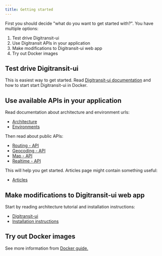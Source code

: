 ```yaml
---
title: Getting started
---
```


First you should decide "what do you want to get started with?". You have multiple options:

1. Test drive Digitransit-ui
2. Use Digitransit APIs in your application
3. Make modifications to Digitransit-ui web app
4. Try out Docker images

## Test drive Digitransit-ui
This is easiest way to get started. Read [Digitransit-ui documentation](../service-catalogue/digitransit-ui/) and how
to start start Digitransit-ui in Docker.

## Use available APIs in your application
Read documentation about architecture and environment urls:
- [Architecture](../architecture/)
- [Environments](../architecture/environments/)

Then read about public APIs:
- [Routing - API](../service-catalogue/apis/routing-api/)
- [Geocoding - API ](../service-catalogue/apis/geocoding-api/)
- [Map - API](../service-catalogue/apis/map-api/)
- [Realtime - API](../service-catalogue/apis/realtime-api/)

This will help you get started. Articles page might contain something useful:
- [Articles](../articles/)

## Make modifications to Digitransit-ui web app
Start by reading architecture tutorial and installation instructions:
- [Digitransit-ui](../service-catalogue/digitransit-ui/)
- [Installation instructions](https://github.com/HSLdevcom/digitransit-ui/blob/master/docs/Installation.md)

## Try out Docker images
See more information from [Docker guide.](docker-guide/)
